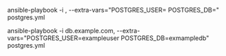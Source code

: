 ansible-playbook -i <server-name>, --extra-vars="POSTGRES_USER=<postgres-username> POSTGRES_DB=<postgres-db-name>" postgres.yml

ansible-playbook -i db.example.com, --extra-vars="POSTGRES_USER=exampleuser POSTGRES_DB=exmampledb" postgres.yml

